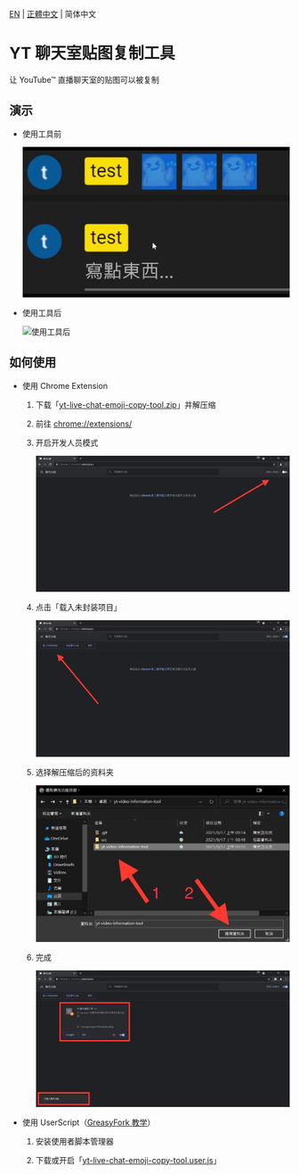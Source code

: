 [EN](./README.md) | [正體中文](./README_TW.md) | 简体中文

# YT 聊天室贴图复制工具

让 YouTube™ 直播聊天室的贴图可以被复制

## 演示

* 使用工具前

    ![使用工具前](./src/demo/off.gif)

* 使用工具后

    ![使用工具后](./src/demo/on.gif)

## 如何使用

* 使用 Chrome Extension

    1. 下载「[yt-live-chat-emoji-copy-tool.zip](./yt-live-chat-emoji-copy-tool.zip?raw=1)」并解压缩

    1. 前往 [chrome://extensions/](chrome://extensions/)

    1. 开启开发人员模式

        ![开启开发人员模式](./src/tutorial/1.jpg)

    1. 点击「载入未封装项目」

        ![点击「载入未封装项目」](./src/tutorial/2.jpg)

    1. 选择解压缩后的资料夹

        ![选择解压缩后的资料夹](./src/tutorial/3.jpg)

    1. 完成

        ![完成](./src/tutorial/4.jpg)

* 使用 UserScript（[GreasyFork 教学](https://greasyfork.org/zh-CN)）

    1. 安装使用者脚本管理器

    1. 下载或开启「[yt-live-chat-emoji-copy-tool.user.js](./yt-live-chat-emoji-copy-tool.user.js?raw=1)」

